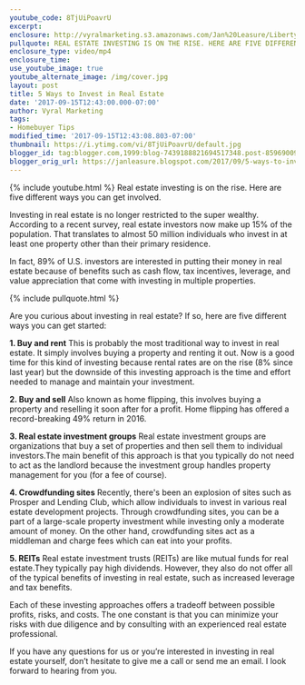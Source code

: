 ```yaml
---
youtube_code: 8TjUiPoavrU
excerpt:
enclosure: http://vyralmarketing.s3.amazonaws.com/Jan%20Leasure/Libertyville%20Mortgage-%205%20Ways%20to%20Invest%20in%20Real%20Estate.mp4
pullquote: REAL ESTATE INVESTING IS ON THE RISE. HERE ARE FIVE DIFFERENT WAYS YOU CAN GET INVOLVED.
enclosure_type: video/mp4
enclosure_time:
use_youtube_image: true
youtube_alternate_image: /img/cover.jpg
layout: post
title: 5 Ways to Invest in Real Estate
date: '2017-09-15T12:43:00.000-07:00'
author: Vyral Marketing
tags:
- Homebuyer Tips
modified_time: '2017-09-15T12:43:08.803-07:00'
thumbnail: https://i.ytimg.com/vi/8TjUiPoavrU/default.jpg
blogger_id: tag:blogger.com,1999:blog-7439188821694517348.post-8596900970239096305
blogger_orig_url: https://janleasure.blogspot.com/2017/09/5-ways-to-invest-in-real-estate.html
---
```

{% include youtube.html %}
Real estate investing is on the rise. Here are five different ways you can get involved.

Investing in real estate is no longer restricted to the super wealthy. According to a recent survey, real estate investors now make up 15% of the population. That translates to almost 50 million individuals who invest in at least one property other than their primary residence.

In fact, 89% of U.S. investors are interested in putting their money in real estate because of benefits such as cash flow, tax incentives, leverage, and value appreciation that come with investing in multiple properties.

{% include pullquote.html %}

Are you curious about investing in real estate? If so, here are five different ways you can get started:

**1. Buy and rent**
This is probably the most traditional way to invest in real estate. It simply involves buying a property and renting it out. Now is a good time for this kind of investing because rental rates are on the rise (8% since last year) but the downside of this investing approach is the time and effort needed to manage and maintain your investment.

**2. Buy and sell**
Also known as home flipping, this involves buying a property and reselling it soon after for a profit. Home flipping has offered a record-breaking 49% return in 2016.

**3. Real estate investment groups**
Real estate investment groups are organizations that buy a set of properties and then sell them to individual investors.The main benefit of this approach is that you typically do not need to act as the landlord because the investment group handles property management for you (for a fee of course).

**4. Crowdfunding sites**
Recently, there's been an explosion of sites such as Prosper and Lending Club, which allow individuals to invest in various real estate development projects. Through crowdfunding sites, you can be a part of a large-scale property investment while investing only a moderate amount of money. On the other hand, crowdfunding sites act as a middleman and charge fees which can eat into your profits.

**5. REITs**
Real estate investment trusts (REITs) are like mutual funds for real estate.They typically pay high dividends. However, they also do not offer all of the typical benefits of investing in real estate, such as increased leverage and tax benefits.

Each of these investing approaches offers a tradeoff between possible profits, risks, and costs. The one constant is that you can minimize your risks with due diligence and by consulting with an experienced real estate professional.

If you have any questions for us or you’re interested in investing in real estate yourself, don’t hesitate to give me a call or send me an email. I look forward to hearing from you.
